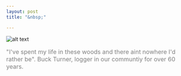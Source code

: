 ```yaml
---
layout: post
title: "&nbsp;"

---
```

![alt text](https://jonkalev.s3.us-west-2.amazonaws.com/20230305_buckturner.jpg)
<p style="color: grey; font-size: 16px;"> "I've spent my life in these woods and there aint nowhere I'd rather be".
Buck Turner, logger in our communtiy for over 60 years. </p>


